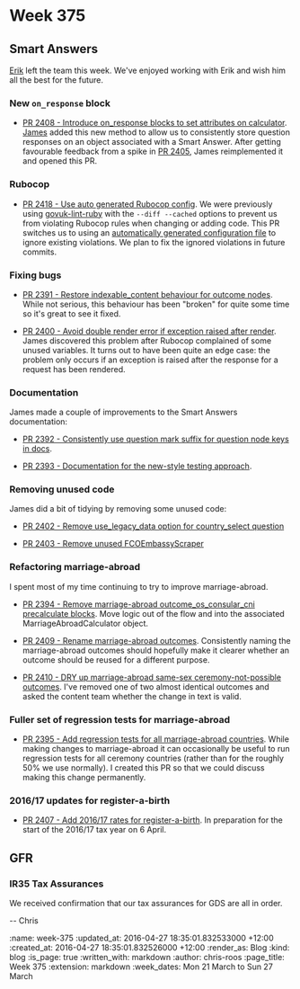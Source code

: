 Week 375
========

## Smart Answers

[Erik][erik-eide] left the team this week. We've enjoyed working with Erik and wish him all the best for the future.


### New `on_response` block

* [PR 2408 - Introduce on_response blocks to set attributes on calculator][smart-answers-pr-2408]. [James][james-mead] added this new method to allow us to consistently store question responses on an object associated with a Smart Answer. After getting favourable feedback from a spike in [PR 2405][smart-answers-pr-2405], James reimplemented it and opened this PR.


### Rubocop

* [PR 2418 - Use auto generated Rubocop config][smart-answers-pr-2418]. We were previously using [govuk-lint-ruby][govuk-lint-ruby] with the `--diff --cached` options to prevent us from violating Rubocop rules when changing or adding code. This PR switches us to using an [automatically generated configuration file][rubocop-auto-generated-config] to ignore existing violations. We plan to fix the ignored violations in future commits.


### Fixing bugs

* [PR 2391 - Restore indexable_content behaviour for outcome nodes][smart-answers-pr-2391]. While not serious, this behaviour has been "broken" for quite some time so it's great to see it fixed.

* [PR 2400 - Avoid double render error if exception raised after render][smart-answers-pr-2400]. James discovered this problem after Rubocop complained of some unused variables. It turns out to have been quite an edge case: the problem only occurs if an exception is raised after the response for a request has been rendered.


### Documentation

James made a couple of improvements to the Smart Answers documentation:

* [PR 2392 - Consistently use question mark suffix for question node keys in docs][smart-answers-pr-2392].

* [PR 2393 - Documentation for the new-style testing approach][smart-answers-pr-2393].


### Removing unused code

James did a bit of tidying by removing some unused code:

* [PR 2402 - Remove use_legacy_data option for country_select question][smart-answers-pr-2402]

* [PR 2403 - Remove unused FCOEmbassyScraper][smart-answers-pr-2403]


### Refactoring marriage-abroad

I spent most of my time continuing to try to improve marriage-abroad.

* [PR 2394 - Remove marriage-abroad outcome_os_consular_cni precalculate blocks][smart-answers-pr-2394]. Move logic out of the flow and into the associated MarriageAbroadCalculator object.

* [PR 2409 - Rename marriage-abroad outcomes][smart-answers-pr-2409]. Consistently naming the marriage-abroad outcomes should hopefully make it clearer whether an outcome should be reused for a different purpose.

* [PR 2410 - DRY up marriage-abroad same-sex ceremony-not-possible outcomes][smart-answers-pr-2410]. I've removed one of two almost identical outcomes and asked the content team whether the change in text is valid.


### Fuller set of regression tests for marriage-abroad

* [PR 2395 - Add regression tests for all marriage-abroad countries][smart-answers-pr-2395]. While making changes to marriage-abroad it can occasionally be useful to run regression tests for all ceremony countries (rather than for the roughly 50% we use normally). I created this PR so that we could discuss making this change permanently.


### 2016/17 updates for register-a-birth

* [PR 2407 - Add 2016/17 rates for register-a-birth][smart-answers-pr-2407]. In preparation for the start of the 2016/17 tax year on 6 April.


## GFR

### IR35 Tax Assurances

We received confirmation that our tax assurances for GDS are all in order.

-- Chris

[erik-eide]: https://github.com/erikse
[govuk-lint-ruby]: https://github.com/alphagov/govuk-lint
[james-mead]: /james-mead
[rubocop-auto-generated-config]: https://github.com/bbatsov/rubocop#automatically-generated-configuration
[smart-answers-pr-2391]: https://github.com/alphagov/smart-answers/pull/2391
[smart-answers-pr-2392]: https://github.com/alphagov/smart-answers/pull/2392
[smart-answers-pr-2393]: https://github.com/alphagov/smart-answers/pull/2393
[smart-answers-pr-2394]: https://github.com/alphagov/smart-answers/pull/2394
[smart-answers-pr-2395]: https://github.com/alphagov/smart-answers/pull/2395
[smart-answers-pr-2400]: https://github.com/alphagov/smart-answers/pull/2400
[smart-answers-pr-2402]: https://github.com/alphagov/smart-answers/pull/2402
[smart-answers-pr-2403]: https://github.com/alphagov/smart-answers/pull/2403
[smart-answers-pr-2405]: https://github.com/alphagov/smart-answers/pull/2405
[smart-answers-pr-2407]: https://github.com/alphagov/smart-answers/pull/2407
[smart-answers-pr-2408]: https://github.com/alphagov/smart-answers/pull/2408
[smart-answers-pr-2409]: https://github.com/alphagov/smart-answers/pull/2409
[smart-answers-pr-2410]: https://github.com/alphagov/smart-answers/pull/2410
[smart-answers-pr-2418]: https://github.com/alphagov/smart-answers/pull/2418

:name: week-375
:updated_at: 2016-04-27 18:35:01.832533000 +12:00
:created_at: 2016-04-27 18:35:01.832526000 +12:00
:render_as: Blog
:kind: blog
:is_page: true
:written_with: markdown
:author: chris-roos
:page_title: Week 375
:extension: markdown
:week_dates: Mon 21 March to Sun 27 March
